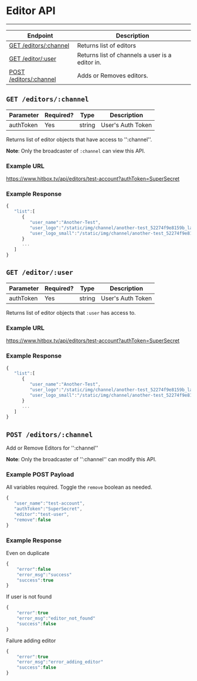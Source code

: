 # Editor API
***


| Endpoint | Description |
| ---- | --------------- |
| [GET /editors/:channel](/channel/editors.md#get-editorschannel) |  Returns list of editors |
| [GET /editor/:user](/channel/editors.md#get-editoruser) | Returns list of channels a user is a editor in.|
| [POST /editors/:channel](/channel/editors.md#post-editorschannel) | Adds or Removes editors. |

## `GET /editors/:channel`

| Parameter | Required? | Type | Description |
| --- | --- | --- | --- |
| authToken | Yes | string | User's Auth Token |

Returns list of editor objects that have access to '':channel''.

**Note**: Only the broadcaster of `:channel` can view this API.

### Example URL

https://www.hitbox.tv/api/editors/test-account?authToken=SuperSecret

### Example Response 

```javascript
{
   "list":[
      {
         "user_name":"Another-Test",
         "user_logo":"/static/img/channel/another-test_52274f9e8159b_large.jpg",
         "user_logo_small":"/static/img/channel/another-test_52274f9e8159b_small.jpg"
      }
      ...
   ]
}
```

## `GET /editor/:user`

| Parameter | Required? | Type | Description |
| --- | --- | --- | --- |
| authToken | Yes | string | User's Auth Token |

Returns list of editor objects that `:user` has access to.

### Example URL

https://www.hitbox.tv/api/editors/test-account?authToken=SuperSecret

### Example Response 

```javascript
{
   "list":[
      {
         "user_name":"Another-Test",
         "user_logo":"/static/img/channel/another-test_52274f9e8159b_large.jpg",
         "user_logo_small":"/static/img/channel/another-test_52274f9e8159b_small.jpg"
      }
      ...
   ]
}
```

## `POST /editors/:channel`

Add or Remove Editors for '':channel''

**Note**: Only the broadcaster of '':channel'' can modify this API.

### Example POST Payload

All variables required. Toggle the `remove` boolean as needed.

```javascript
{
   "user_name":"test-account",
   "authToken":"SuperSecret",
   "editor":"test-user",
   "remove":false
}
```

### Example Response

Even on duplicate 
```javascript
{
    "error":false
    "error_msg":"success"
    "success":true
}
```

If user is not found

```javascript
{
    "error":true
    "error_msg":"editor_not_found"
    "success":false
}
```

Failure adding editor

```javascript
{
    "error":true
    "error_msg":"error_adding_editor"
    "success":false
}
```
